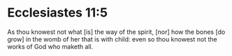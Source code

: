 # Ecclesiastes 11:5

As thou knowest not what [is] the way of the spirit, [nor] how the bones [do grow] in the womb of her that is with child: even so thou knowest not the works of God who maketh all.
